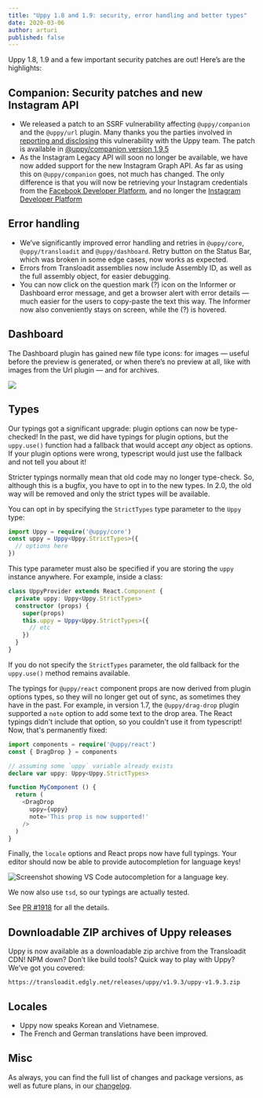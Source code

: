 ```yaml
---
title: "Uppy 1.8 and 1.9: security, error handling and better types"
date: 2020-03-06
author: arturi
published: false
---
```


Uppy 1.8, 1.9 and a few important security patches are out! Here’s are the highlights:

<!--more-->

## Companion: Security patches and new Instagram API

* We released a patch to an SSRF vulnerability affecting `@uppy/companion` and the `@uppy/url` plugin. Many thanks you the parties involved in [reporting and disclosing](https://hackerone.com/reports/786956) this vulnerability with the Uppy team. The patch is available in [@uppy/companion version 1.9.5](https://github.com/transloadit/uppy/blob/master/CHANGELOG.md#194)
* As the Instagram Legacy API will soon no longer be available, we have now added support for the new Instagram Graph API. As far as using this on `@uppy/companion` goes, not much has changed. The only difference is that you will now be retrieving your Instagram credentials from the [Facebook Developer Platform](https://developers.facebook.com/), and no longer the [Instagram Developer Platform](https://www.instagram.com/developer/)

## Error handling

* We’ve significantly improved error handling and retries in `@uppy/core`, `@uppy/transloadit` and `@uppy/dashboard`. Retry button on the Status Bar, which was broken in some edge cases, now works as expected.
* Errors from Transloadit assemblies now include Assembly ID, as well as the full assembly object, for easier debugging.
* You can now click on the question mark (?) icon on the Informer or Dashboard error message, and get a browser alert with error details — much easier for the users to copy-paste the text this way. The Informer now also conveniently stays on screen, while the (?) is hovered.

## Dashboard

The Dashboard plugin has gained new file type icons: for images — useful before the preview is generated, or when there’s no preview at all, like with images from the Url plugin — and for archives.

![](/images/blog/1.9/file-type-icons.png)

## Types

Our typings got a significant upgrade: plugin options can now be type-checked! In the past, we did have typings for plugin options, but the `uppy.use()` function had a fallback that would accept _any_ object as options. If your plugin options were wrong, typescript would just use the fallback and not tell you about it!

Stricter typings normally mean that old code may no longer type-check. So, although this is a bugfix, you have to opt in to the new types. In 2.0, the old way will be removed and only the strict types will be available.

You can opt in by specifying the `StrictTypes` type parameter to the `Uppy` type:

```typescript
import Uppy = require('@uppy/core')
const uppy = Uppy<Uppy.StrictTypes>({
  // options here
})
```

This type parameter must also be specified if you are storing the `uppy` instance anywhere. For example, inside a class:

```typescript
class UppyProvider extends React.Component {
  private uppy: Uppy<Uppy.StrictTypes>
  constructor (props) {
    super(props)
    this.uppy = Uppy<Uppy.StrictTypes>({
      // etc
    })
  }
}
```

If you do not specify the `StrictTypes` parameter, the old fallback for the `uppy.use()` method remains available.

The typings for `@uppy/react` component props are now derived from plugin options types, so they will no longer get out of sync, as sometimes they have in the past. For example, in version 1.7, the `@uppy/drag-drop` plugin supported a `note` option to add some text to the drop area. The React typings didn't include that option, so you couldn't use it from typescript! Now, that's permanently fixed:

```typescript
import components = require('@uppy/react')
const { DragDrop } = components

// assuming some `uppy` variable already exists
declare var uppy: Uppy<Uppy.StrictTypes>

function MyComponent () {
  return (
    <DragDrop
      uppy={uppy}
      note='This prop is now supported!'
    />
  )
}
```

Finally, the `locale` options and React props now have full typings. Your editor should now be able to provide autocompletion for language keys!

![Screenshot showing VS Code autocompletion for a language key.](/images/blog/1.9/locale-type.png)

We now also use `tsd`, so our typings are actually tested.

See [PR #1918](https://github.com/transloadit/uppy/pull/1918) for all the details.

## Downloadable ZIP archives of Uppy releases

Uppy is now available as a downloadable zip archive from the Transloadit CDN! NPM down? Don’t like build tools? Quick way to play with Uppy? We’ve got you covered:

```
https://transloadit.edgly.net/releases/uppy/v1.9.3/uppy-v1.9.3.zip
```

## Locales

* Uppy now speaks Korean and Vietnamese.
* The French and German translations have been improved.

## Misc

As always, you can find the full list of changes and package versions, as well as future plans, in our [changelog](https://github.com/transloadit/uppy/blob/master/CHANGELOG.md).
